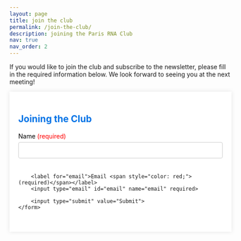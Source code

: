 ```yaml
---
layout: page
title: join the club
permalink: /join-the-club/
description: joining the Paris RNA Club
nav: true
nav_order: 2
---
```


If you would like to join the club and subscribe to the newsletter, please fill in the required information below. We look forward to seeing you at the next meeting!

<style>
    .join-club-form {
        max-width: 800px;
        margin: auto;
        overflow: hidden;
        padding: 20px;
        background: #fff;
        box-shadow: 0 0 10px rgba(0, 0, 0, 0.1);
    }
    .join-club-form h2 {
        color: #0073e6;
    }
    .join-club-form form {
        display: flex;
        flex-direction: column;
    }
    .join-club-form label {
        margin-bottom: 5px;
        color: #000; /* Change label text color to black */
    }
    .join-club-form input[type="text"], .join-club-form input[type="email"] {
        padding: 10px;
        margin-bottom: 20px;
        border: 1px solid #ccc;
        border-radius: 4px;
    }
    .join-club-form input[type="submit"] {
        padding: 10px;
        border: none;
        border-radius: 4px;
        background: #0073e6;
        color: #fff;
        cursor: pointer;
        font-size: 16px;
    }
    .join-club-form input[type="submit"]:hover {
        background: #005bb5;
    }
</style>

<div class="join-club-form">
    <h2>Joining the Club</h2>
    <form action="/submit_form" method="post">
        <label for="name">Name <span style="color: red;">(required)</span></label>
        <input type="text" id="name" name="name" required>
        
        <label for="email">Email <span style="color: red;">(required)</span></label>
        <input type="email" id="email" name="email" required>
        
        <input type="submit" value="Submit">
    </form>
</div>
